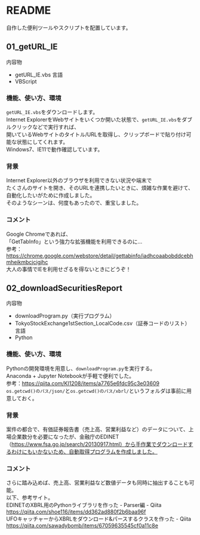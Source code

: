 # README
自作した便利ツールやスクリプトを配置しています。

## 01_getURL_IE
内容物
* getURL_IE.vbs
言語
* VBScript

### 機能、使い方、環境
`getURL_IE.vbs`をダウンロードします。  
Internet ExplorerをWebサイトをいくつか開いた状態で、`getURL_IE.vbs`をダブルクリックなどで実行すれば、  
開いているWebサイトのタイトル/URLを取得し、クリップボードで貼り付け可能な状態にしてくれます。  
Windows7、IE11で動作確認しています。  

### 背景
Internet Explorer以外のブラウザを利用できない状況や端末で  
たくさんのサイトを開き、そのURLを連携したいときに、煩雑な作業を避けて、自動化したいがために作成しました。  
そのようなシーンは、何度もあったので、重宝しました。  

### コメント
Google Chromeであれば、  
「GetTabInfo」という強力な拡張機能を利用できるのに...  
参考：https://chrome.google.com/webstore/detail/gettabinfo/iadhcoaabobddcebhmheikmbcjcigjhc  
大人の事情でIEを利用せざるを得ないときにどうぞ！  

## 02_downloadSecuritiesReport
内容物
* downloadProgram.py（実行プログラム）
* TokyoStockExchange1stSection_LocalCode.csv（証券コードのリスト）
言語
* Python

### 機能、使い方、環境
Pythonの開発環境を用意し、`downloadProgram.py`を実行する。  
Anaconda + Jupyter Notebookが手軽で便利でした。  
参考：https://qiita.com/KI1208/items/a7765e6fdc95c3e03609  
`os.getcwd()のパス/json/`と`os.getcwd()のパス/xbrl/`というフォルダは事前に用意しておく。  


### 背景
案件の都合で、有価証券報告書（売上高、営業利益など）のデータについて、上場企業数分を必要になったが、金融庁のEDINET（https://www.fsa.go.jp/search/20130917.html）から手作業でダウンロードするわけにもいかないため、自動取得プログラムを作成しました。

### コメント
さらに踏み込めば、売上高、営業利益など数値データも同時に抽出することも可能。  
以下、参考サイト。  
EDINETのXBRL用のPythonライブラリを作った - Parser編 - Qiita  
https://qiita.com/shoe116/items/dd362ad880f2b6baa96f  
UFOキャッチャーからXBRLをダウンロード&パースするクラスを作った - Qiita  
https://qiita.com/sawadybomb/items/67059635545cf0a11c8e  
